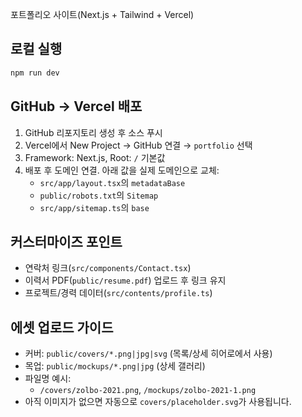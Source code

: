 포트폴리오 사이트(Next.js + Tailwind + Vercel)

## 로컬 실행

```bash
npm run dev
```

## GitHub → Vercel 배포

1. GitHub 리포지토리 생성 후 소스 푸시
2. Vercel에서 New Project → GitHub 연결 → `portfolio` 선택
3. Framework: Next.js, Root: `/` 기본값
4. 배포 후 도메인 연결. 아래 값을 실제 도메인으로 교체:
   - `src/app/layout.tsx`의 `metadataBase`
   - `public/robots.txt`의 `Sitemap`
   - `src/app/sitemap.ts`의 `base`

## 커스터마이즈 포인트
- 연락처 링크(`src/components/Contact.tsx`)
- 이력서 PDF(`public/resume.pdf`) 업로드 후 링크 유지
- 프로젝트/경력 데이터(`src/contents/profile.ts`)

## 에셋 업로드 가이드
- 커버: `public/covers/*.png|jpg|svg` (목록/상세 히어로에서 사용)
- 목업: `public/mockups/*.png|jpg` (상세 갤러리)
- 파일명 예시:
  - `/covers/zolbo-2021.png`, `/mockups/zolbo-2021-1.png`
- 아직 이미지가 없으면 자동으로 `covers/placeholder.svg`가 사용됩니다.
